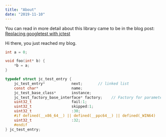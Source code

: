 ```yaml
---
title: "About"
date: "2019-11-10"
---
```





You can read in more detail about this library came to be in the blog post: [Replacing googletest with jctest](http://www.sizeofvoid.com/2019/04/13/replacing-googletest-with-jctest/)



Hi there, you just reached my blog.


```c
int a = 0;

void foo(int* b) {
    *b = a;
}

typedef struct jc_test_entry {
    jc_test_entry*            next;       // linked list
    const char*               name;
    jc_test_base_class*       instance;
    jc_test_factory_base_interface* factory;    // Factory for parameterized tests
    uint32_t                  fail:1;
    uint32_t                  skipped:1;
    uint32_t                  :30;
    #if defined(__x86_64__) || defined(__ppc64__) || defined(_WIN64)
    uint32_t                  :32;
    #endif
} jc_test_entry;
```